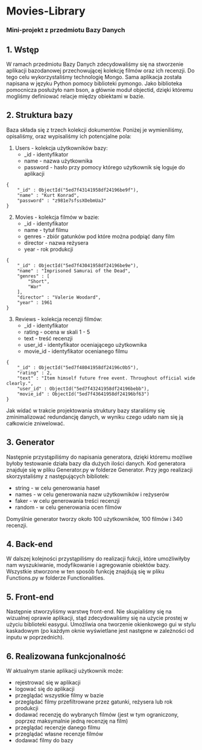 # Movies-Library
### Mini-projekt z przedmiotu Bazy Danych


## 1. Wstęp

W ramach przedmiotu Bazy Danych zdecydowaliśmy się na stworzenie aplikacji bazodanowej przechowującej kolekcję filmów oraz ich recenzji. Do tego celu wykorzystaliśmy technologię Mongo. Sama aplikacja została napisana w języku Python pomocy biblioteki pymongo. Jako biblioteka pomocnicza posłużyło nam bson, a głównie moduł objectid, dzięki któremu mogliśmy definiować relacje między obiektami w bazie.

## 2. Struktura bazy

Baza składa się z trzech kolekcji dokumentów. Poniżej je wymieniliśmy, opisaliśmy, oraz wypisaliśmy ich potencjalne pola:
  1. Users - kolekcja użytkowników bazy:
     - _id - identyfikator
     - name - nazwa użytkownika
     - password - hasło przy pomocy którego użytkownik się loguje do aplikacji
```
{
    "_id" : ObjectId("5ed7f43141958df24196be9f"),
    "name" : "Kurt Konrad",
    "password" : "z981e7sfssXOebmUaJ"
}
```
2. Movies - kolekcja filmów w bazie:
     - _id - identyfikator
     - name - tytuł filmu
     - genres - zbiór gatunków pod które można podpiąć dany film
     - director - nazwa reżysera
     - year - rok produkcji
```
{
    "_id" : ObjectId("5ed7f43041958df24196be9e"),
    "name" : "Imprisoned Samurai of the Dead",
    "genres" : [ 
        "Short", 
        "War"
    ],
    "director" : "Valerie Woodard",
    "year" : 1961
}
```
3. Reviews - kolekcja recenzji filmów:
     - _id - identyfikator
     - rating - ocena w skali 1 - 5
     - text - treść recenzji
     - user_id - identyfikator oceniającego użytkownika
     - movie_id - identyfikator ocenianego filmu
```
{
    "_id" : ObjectId("5ed7f48041958df24196c0b5"),
    "rating" : 2,
    "text" : "Item himself future free event. Throughout official wide clearly.",
    "user_id" : ObjectId("5ed7f43241958df24196bebb"),
    "movie_id" : ObjectId("5ed7f43641958df24196bf63")
}
```
Jak widać w trakcie projektowania struktury bazy staraliśmy się zminimalizować redundancję danych, w wyniku czego udało nam się ją całkowicie zniwelować.

## 3. Generator
Następnie przystąpiliśmy do napisania generatora, dzięki któremu możliwe byłoby testowanie działa bazy dla dużych ilości danych. Kod generatora znajduje się w pliku Generator.py w folderze Generator. Przy jego realizacji skorzystaliśmy z następujących bibliotek:
- string - w celu generowania haseł
- names - w celu generowania nazw użytkowników i reżyserów
- faker - w celu generowania treści recenzji
- random - w celu generowania ocen filmów

Domyślnie generator tworzy około 100 użytkowników, 100 filmów i 340 recenzji.

## 4. Back-end

W dalszej kolejności przystąpiliśmy do realizacji fukcji, które umożliwiłyby nam wyszukiwanie, modyfikowanie i agregowanie obiektów bazy. Wszystkie stworzone w ten sposób funkcję znajdują się w pliku Functions.py w folderze Functionalities.

## 5. Front-end

Następnie stworzyliśmy warstwę front-end. Nie skupialiśmy się na wizualnej oprawie aplikacji, stąd zdecydowaliśmy się na użycie prostej w użyciu biblioteki easygui. Umożliwia ona tworzenie okienkowego gui w stylu kaskadowym (po każdym oknie wyświetlane jest następne w zależności od inputu w poprzednich).

## 6. Realizowana funkcjonalność

W aktualnym stanie aplikacji użytkownik może:
- rejestrować się w aplikacji
- logować się do aplikacji
- przeglądać wszystkie filmy w bazie
- przeglądać filmy przefiltrowane przez gatunki, reżysera lub rok produkcji
- dodawać recenzję do wybranych filmów (jest w tym ograniczony, poprzez maksymalnie jedną recenzję na film)
- przeglądać recenzje danego filmu
- przeglądać własne recenzje filmów
- dodawać filmy do bazy








